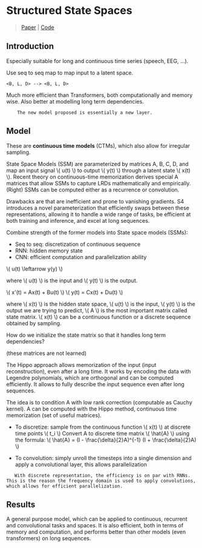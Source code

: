 
# Structured State Spaces

> [Paper](https://arxiv.org/abs/2111.00396) | [Code](https://github.com/state-spaces/s4)

## Introduction

Especially suitable for long and continuous time series (speech, EEG, ...). 

Use seq to seq map to map input to a latent space.

```
<B, L, D> --> <B, L, D>
```

Much more efficient than Transformers, both computationally and memory wise. 
Also better at modelling long term dependencies.

``` admonish note
    The new model proposed is essentially a new layer. 
```


## Model

These are **continuous time models** (CTMs), which also allow for irregular sampling. 

State Space Models (SSM) are parameterized by matrices A, B, C, D, and map an input signal \\( u(t) \\) to
output \\( y(t) \\)  through a latent state \\( x(t) \\). Recent theory on continuous-time memorization derives special A matrices that allow SSMs to capture LRDs mathematically and empirically. (Right) SSMs can be computed
either as a recurrence or convolution.

Drawbacks are that are inefficient and prone to vanishing gradients. 
S4 introduces a novel parameterization that efficiently swaps between these representations, allowing it to handle a wide range of tasks, be efficient at both training and inference, and excel at long sequences.

Combine strength of the former models into State space models (SSMs): 
- Seq to seq: discretization of continuous sequence
- RNN: hidden memory state
- CNN: efficient computation and parallelization ability

\\( u(t) \leftarrow y(y) \\)

where \\( u(t) \\) is the input and \\( y(t) \\) is the output. 

\\( x'(t) = Ax(t) + Bu(t) \\)
\\( y(t) = Cx(t) + Du(t) \\)

where \\( x(t) \\) is the hidden state space, \\( u(t) \\) is the input, \\( y(t) \\) is the output we are trying to predict, \\( A \\) is the most important matrix called state matrix. 
\\( x(t) \\) can be a continuous function or a discrete sequence obtained by sampling.

How do we initialize the state matrix so that it handles long term dependencies?

(these matrices are not learned)

The Hippo approach allows memorization of the input (input reconstruction), even after a long time. It works by encoding the data with Legendre polynomials, which are orthogonal and can be computed efficiently. 
It allows to fully describe the input sequence even after long sequences. 

The idea is to condition A with low rank correction (computable as Cauchy kernel). 
A can be computed with the Hippo method, continuous time memorization (set of useful matrices).

- To discretize: sample from the continuous function \\( x(t) \\) at discrete time points \\( t_i \\)
    Convert A to discrete time matrix \\( \hat{A} \\) using the formula: 
    \\( \hat{A} = (I - \frac{\delta}{2}A)^{-1} (I + \frac{\delta}{2}A) \\)

- To convolution: simply unroll the timesteps into a single dimension and apply a convolutional layer, this allows parallelization


```admonish important
   With discrete representation, the efficiency is on par with RNNs. This is the reason the frequency domain is used to apply convolutions, which allows for efficient parallelization.
```


## Results

A general purpose model, which can be applied to continuous, recurrent and convolutional tasks and spaces. 
It is also efficient, both in terms of memory and computation, and performs better than other models (even transformers) on long sequences.